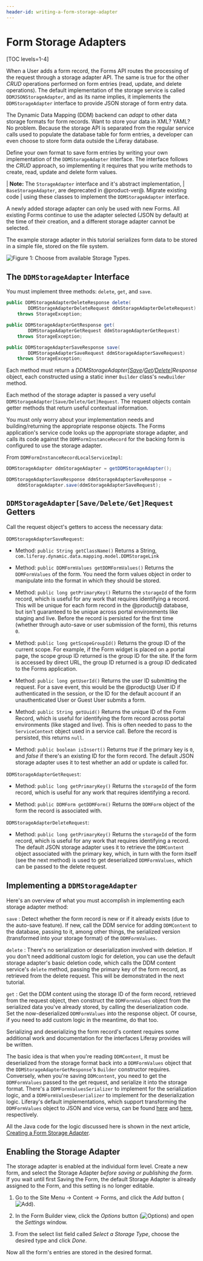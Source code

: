 ```yaml
---
header-id: writing-a-form-storage-adapter
---
```


# Form Storage Adapters

[TOC levels=1-4]

When a User adds a form record, the Forms API routes the processing of the
request through a storage adapter API. The same is true for the other *CRUD*
operations performed on form entries (read, update, and delete operations). The
default implementation of the storage service is called `DDMJSONStorageAdapter`,
and as its name implies, it implements the `DDMStorageAdapter` interface to provide
JSON storage of form entry data.

The Dynamic Data Mapping (DDM) backend can *adapt* to other data storage formats
for form records. Want to store your data in XML? YAML? No problem. Because the
storage API is separated from the regular service calls used to populate the
database table for form entries, a developer can even choose to store form data
outside the Liferay database.
<!--A Diagram?-->

Define your own format to save form entries by writing your own implementation
of the `DDMStorageAdapter` interface. The interface follows the *CRUD* approach, so
implementing it requires that you write methods to create, read, update and
delete form values.

| **Note:** The `StorageAdapter` interface and it's abstract implementation,
| `BaseStorageAdapter`, are deprecated in @product-ver@. Migrate existing code
| using these classes to implement the `DDMStorageAdapter` interface.

A newly added storage adapter can only be used with new Forms. All existing
Forms continue to use the adapter selected (JSON by default) at the time of
their creation, and a different storage adapter cannot be selected.

The example storage adapter in this tutorial serializes form data to be stored
in a simple file, stored on the file system.

![Figure 1: Choose from available Storage Types.](../../images/forms-storage-type.png)

## The `DDMStorageAdapter` Interface

You must implement three methods: `delete`, `get`, and `save`.

```java
public DDMStorageAdapterDeleteResponse delete(
        DDMStorageAdapterDeleteRequest ddmStorageAdapterDeleteRequest)
    throws StorageException;

public DDMStorageAdapterGetResponse get(
        DDMStorageAdapterGetRequest ddmStorageAdapterGetRequest)
    throws StorageException;

public DDMStorageAdapterSaveResponse save(
        DDMStorageAdapterSaveRequest ddmStorageAdapterSaveRequest)
    throws StorageException;
```

Each method must return a
_DDMStorageAdapter[[Save](https://github.com/liferay/liferay-portal/blob/7.2.0-ga1/modules/apps/dynamic-data-mapping/dynamic-data-mapping-api/src/main/java/com/liferay/dynamic/data/mapping/storage/DDMStorageAdapterSaveResponse.java)/[Get](https://github.com/liferay/liferay-portal/blob/7.2.0-ga1/modules/apps/dynamic-data-mapping/dynamic-data-mapping-api/src/main/java/com/liferay/dynamic/data/mapping/storage/DDMStorageAdapterGetResponse.java)/[Delete](https://github.com/liferay/liferay-portal/blob/7.2.0-ga1/modules/apps/dynamic-data-mapping/dynamic-data-mapping-api/src/main/java/com/liferay/dynamic/data/mapping/storage/DDMStorageAdapterDeleteSaveResponse.java)]Response_
object, each constructed using a static inner `Builder` class's `newBuilder`
method. 

Each method of the storage adapter is passed a very useful
`DDMStorageAdapter[Save/Delete/Get]Request`. The request objects contain getter
methods that return useful contextual information.

You must only worry about your implementation needs and building/returning the
appropriate response objects. The Forms application's service code looks up the
appropriate storage adapter, and calls its code against the
`DDMFormInstanceRecord` for the backing form is configured to use the storage
adapter.

From `DDMFormInstanceRecordLocalServiceImpl`:

```java
DDMStorageAdapter ddmStorageAdapter = getDDMStorageAdapter();

DDMStorageAdapterSaveResponse ddmStorageAdapterSaveResponse =
    ddmStorageAdapter.save(ddmStorageAdapterSaveRequest);
```

## `DDMStorageAdapter[Save/Delete/Get]Request` Getters

Call the request object's getters to access the necessary data:

`DDMStorageAdapterSaveRequest`:

- Method: `public String getClassName()` 
    Returns a String, `com.liferay.dynamic.data.mapping.model.DDMStorageLink`
    <!-- is this always returned?-->

- Method: `public DDMFormValues getDDMFormValues()`
    Returns the `DDMFormValues` of the form. You need the form values object in
    order to manipulate into the format in which they should be stored.
    <!-- note about serialization here?-->

- Method: `public long getPrimaryKey()`
    Returns the `storageId` <!-- ???--> of the form record, which is useful for
    any work that requires identifying a record. This will be unique for each
    form record in the @product@ database, but isn't guaranteed to be unique
    across portal environments like staging and live. Before the record is
    persisted for the first time (whether through auto-save or user submission
    of the form), this returns `0`.

- Method: `public long getScopeGroupId()`
    Returns the group ID of the current scope. For example, if the Form widget
    is placed on a portal page, the scope group ID returned is the group ID for
    the site. If the form is accessed by direct URL, the group ID returned is a
    group ID dedicated to the Forms application.

- Method: `public long getUserId()`
    Returns the user ID submitting the request. For a save event, this would be
    the @product@ User ID if authenticated in the session, or the ID for the
    default account if an unauthenticated User or Guest User submits a form.

- Method: `public String getUuid()`
    Returns the unique ID of the Form Record, which is useful for identifying
    the form record across portal environments (like staged and live). This is
    often needed to pass to the `ServiceContext` object used in a service call.
    Before the record is persisted, this returns `null`.

- Method: `public boolean isInsert()`
    Returns _true_ if the primary key is `0`, and _false_ if there's an existing
    ID for the form record. The default JSON storage adapter uses it to test
    whether an add or update is called for.

`DDMStorageAdapterGetRequest`:

- Method: `public long getPrimaryKey()`
    Returns the `storageId` of the form record, which is useful for
    any work that requires identifying a record.

- Method: `public DDMForm getDDMForm()`
    Returns the `DDMForm` object of the form the record is associated with.

`DDMStorageAdapterDeleteRequest`:

- Method: `public long getPrimaryKey()`
    Returns the `storageId` of the form record, which is useful for
    any work that requires identifying a record. The default JSON storage
    adapter uses it to retrieve the `DDMContent` object associated with the
    primary key, which, in turn with the form itself (see the next method) is
    used to get deserialized `DDMFormValues`, which can be passed to the delete
    request.

## Implementing a `DDMStorageAdapter`

Here's an overview of what you must accomplish in implementing each storage
adapter method:

`save`
: Detect whether the form record is new or if it already exists (due to the
auto-save feature). If new, call the DDM service for adding `DDMContent` to the
database, passing to it, among other things, the serialized version (transformed
into your storage format) of the `DDMFormValues`.

`delete`
: There's no serialization or deserialization involved with deletion. If you
don't need additional custom logic for deletion, you can use the default storage
adapter's basic deletion code, which calls the DDM content service's `delete`
method, passing the primary key of the form record, as retrieved from the delete
request. This will be demonstrated in the next tutorial. 

`get`
: Get the DDM content using the storage ID of the form record, retrieved from
the request object, then construct the `DDMFormValues` object from the
serialized data you've already stored, by calling the deserialization code. Set
the now-deserialized `DDMFormValues` into the response object. Of course, if you
need to add custom logic in the meantime, do that too.

Serializing and deserializing the form record's content requires some additional
work and documentation for the interfaces Liferay provides will be written. 

The basic idea is that when you're reading `DDMContent`, it must be deserialized
from the storage format back into a `DDMFormValues` object that the
`DDMStorageAdapterGetResponse`'s `Builder` constructor requires. Conversely,
when you're saving `DDMcontent`, you need to get the `DDMFormValues` passed to
the get request, and serialize it into the storage format. There's a
`DDMFormValuesSerializer` to implement for the serialization logic, and a
`DDMFormValuesDeserializer` to implement for the deserialization logic.
Liferay's default implementations, which support transforming the
`DDMFormValues` object to JSON and vice versa, can be found
[here](https://github.com/liferay/liferay-portal/blob/7.2.x/modules/apps/dynamic-data-mapping/dynamic-data-mapping-service/src/main/java/com/liferay/dynamic/data/mapping/internal/io/DDMFormValuesJSONSerializer.java)
and
[here](https://github.com/liferay/liferay-portal/blob/7.2.x/modules/apps/dynamic-data-mapping/dynamic-data-mapping-service/src/main/java/com/liferay/dynamic/data/mapping/internal/io/DDMFormValuesJSONDeserializer.java),
respectively.

All the Java code for the logic discussed here is shown in the next article,
[Creating a Form Storage Adapter](/docs/7-2/customization/-/knowledge_base/c/creating-a-form-storage-adapter).

## Enabling the Storage Adapter

The storage adapter is enabled at the individual form level. Create a new form,
and select the Storage Adapter _before saving or publishing the form_. If you
wait until first Saving the Form, the default Storage Adapter is already
assigned to the Form, and this setting is no longer editable.

1.  Go to the Site Menu &rarr; Content &rarr; Forms, and click the *Add* button
    (![Add](../../images/icon-add.png)).

2.  In the Form Builder view, click the *Options* button
    (![Options](../../images/icon-options.png)) and open the *Settings*
    window. 

3.  From the select list field called *Select a Storage Type*, choose the
    desired type and click _Done_.

Now all the form's entries are stored in the desired format.
